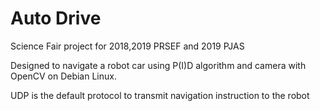 # Auto Drive

Science Fair project for 2018,2019 PRSEF and 2019 PJAS

Designed to navigate a robot car using P(I)D algorithm and camera with OpenCV on Debian Linux.

UDP is the default protocol to transmit navigation instruction to the robot
